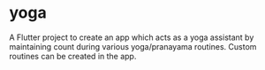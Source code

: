 # yoga

A Flutter project to create an app which acts as a yoga assistant by maintaining count during various yoga/pranayama routines. Custom routines can be created in the app.


